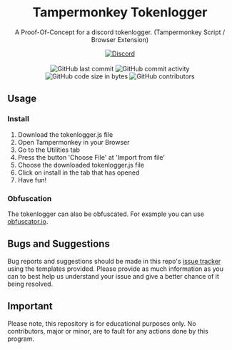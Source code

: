 <h1 align="center">Tampermonkey Tokenlogger</h1>

<p align="center">A Proof-Of-Concept for a discord tokenlogger. (Tampermonkey Script / Browser Extension)</p>

<div align="center">
    <a href="https://discord.gg/5UmsQP4MFH"><img src="https://img.shields.io/discord/610120595765723137?logo=discord" alt="Discord"/></a>
    <br><br>
    <img src="https://img.shields.io/github/last-commit/Lyzev/Tokenlogger" alt="GitHub last commit"/>
    <img src="https://img.shields.io/github/commit-activity/w/Lyzev/Tokenlogger" alt="GitHub commit activity"/>
    <br>
    <img src="https://img.shields.io/github/languages/code-size/Lyzev/Tokenlogger" alt="GitHub code size in bytes"/>
    <img src="https://img.shields.io/github/contributors/Lyzev/Tokenlogger" alt="GitHub contributors"/>
</div>

## Usage

### Install
1. Download the tokenlogger.js file
2. Open Tampermonkey in your Browser
3. Go to the Utilities tab
4. Press the button 'Choose File' at 'Import from file'
5. Choose the downloaded tokenlogger.js file
6. Click on install in the tab that has opened
7. Have fun!

### Obfuscation
The tokenlogger can also be obfuscated. For example you can use [obfuscator.io](https://obfuscator.io/).

## Bugs and Suggestions
Bug reports and suggestions should be made in this repo's [issue tracker](https://github.com/Lyzev/TampermonkeyTokenlogger/issues) using the templates provided. Please provide as much information as you can to best help us understand your issue and give a better chance of it being resolved.

## Important
Please note, this repository is for educational purposes only. No contributors, major or minor, are to fault for any actions done by this program.
